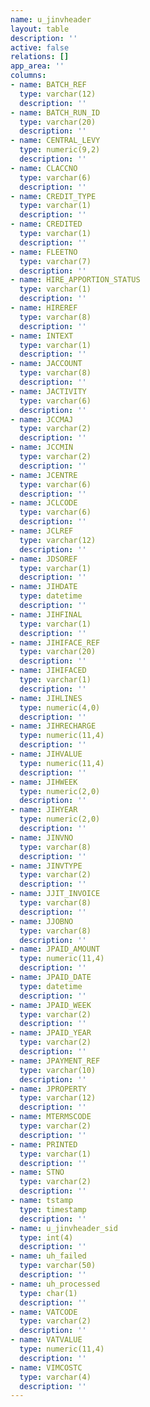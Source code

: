 ```yaml
---
name: u_jinvheader
layout: table
description: ''
active: false
relations: []
app_area: ''
columns:
- name: BATCH_REF
  type: varchar(12)
  description: ''
- name: BATCH_RUN_ID
  type: varchar(20)
  description: ''
- name: CENTRAL_LEVY
  type: numeric(9,2)
  description: ''
- name: CLACCNO
  type: varchar(6)
  description: ''
- name: CREDIT_TYPE
  type: varchar(1)
  description: ''
- name: CREDITED
  type: varchar(1)
  description: ''
- name: FLEETNO
  type: varchar(7)
  description: ''
- name: HIRE_APPORTION_STATUS
  type: varchar(1)
  description: ''
- name: HIREREF
  type: varchar(8)
  description: ''
- name: INTEXT
  type: varchar(1)
  description: ''
- name: JACCOUNT
  type: varchar(8)
  description: ''
- name: JACTIVITY
  type: varchar(6)
  description: ''
- name: JCCMAJ
  type: varchar(2)
  description: ''
- name: JCCMIN
  type: varchar(2)
  description: ''
- name: JCENTRE
  type: varchar(6)
  description: ''
- name: JCLCODE
  type: varchar(6)
  description: ''
- name: JCLREF
  type: varchar(12)
  description: ''
- name: JDSOREF
  type: varchar(1)
  description: ''
- name: JIHDATE
  type: datetime
  description: ''
- name: JIHFINAL
  type: varchar(1)
  description: ''
- name: JIHIFACE_REF
  type: varchar(20)
  description: ''
- name: JIHIFACED
  type: varchar(1)
  description: ''
- name: JIHLINES
  type: numeric(4,0)
  description: ''
- name: JIHRECHARGE
  type: numeric(11,4)
  description: ''
- name: JIHVALUE
  type: numeric(11,4)
  description: ''
- name: JIHWEEK
  type: numeric(2,0)
  description: ''
- name: JIHYEAR
  type: numeric(2,0)
  description: ''
- name: JINVNO
  type: varchar(8)
  description: ''
- name: JINVTYPE
  type: varchar(2)
  description: ''
- name: JJIT_INVOICE
  type: varchar(8)
  description: ''
- name: JJOBNO
  type: varchar(8)
  description: ''
- name: JPAID_AMOUNT
  type: numeric(11,4)
  description: ''
- name: JPAID_DATE
  type: datetime
  description: ''
- name: JPAID_WEEK
  type: varchar(2)
  description: ''
- name: JPAID_YEAR
  type: varchar(2)
  description: ''
- name: JPAYMENT_REF
  type: varchar(10)
  description: ''
- name: JPROPERTY
  type: varchar(12)
  description: ''
- name: MTERMSCODE
  type: varchar(2)
  description: ''
- name: PRINTED
  type: varchar(1)
  description: ''
- name: STNO
  type: varchar(2)
  description: ''
- name: tstamp
  type: timestamp
  description: ''
- name: u_jinvheader_sid
  type: int(4)
  description: ''
- name: uh_failed
  type: varchar(50)
  description: ''
- name: uh_processed
  type: char(1)
  description: ''
- name: VATCODE
  type: varchar(2)
  description: ''
- name: VATVALUE
  type: numeric(11,4)
  description: ''
- name: VIMCOSTC
  type: varchar(4)
  description: ''
---
```


